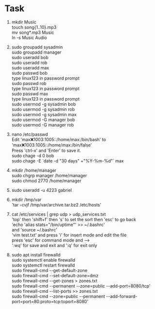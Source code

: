 # Task

1.
   mkdir Music<br/>
   touch song{1..10}.mp3<br/>
   mv song*.mp3 Music<br/>
   ln -s Music Audio<br/>


2.
   sudo groupadd sysadmin<br />
   sudo groupadd manager<br />
   sudo useradd  bob<br />
   sudo useradd  rob<br />
   sudo useradd  max<br />
   sudo passwd bob<br />
   type linux123 in password prompt<br />
   sudo passwd rob<br />
   type linux123 in password prompt<br />
   sudo passwd max<br />
   type linux123 in password prompt<br />
   sudo usermod -g sysadmin bob<br />
   sudo usermod -g sysadmin rob<br />
   sudo usermod -g sysadmin max<br />
   sudo usermod -G manager bob<br />
   sudo usermod -G manager rob<br />


3.
   nano /etc/passwd<br />
   Edit 'max:x:1003:1005::/home/max:/bin/bash'
   to 'max:x:1003:1005::/home/max:/bin/false'<br />
   Press 'ctrl-x' and 'Enter' to save it.<br />
   sudo chage -d 0 bob<br />
   sudo chage -E \`date -d "30 days" +"%Y-%m-%d"\` max<br />


4.
   mkdir /home/manager<br />
   sudo chgrp manager /home/manager<br />
   sudo chmod 2770 /home/manager<br />


5.
   sudo useradd -u 4223 gabriel<br />


6.
   mkdir /tmp/var<br />
   'tar -cvjf /tmp/var/archive.tar.bz2 /etc/hosts'<br />


7.
   cat /etc/services | grep udp > udp_services.txt<br />
   'top' then 'shift+f' then 's' to set the sort then 'esc' to go back <br />
   'echo 'alias stats="/bin/uptime"' >> ~/.bashrc'<br />
   and 'source ~/.bashrc'<br />
   'vim test.txt' and press 'i' for insert mode and edit the file<br />
   press 'esc' for command mode and --><br />
   ':wq' for save and exit and ':q' for exit only<br />




8.
   sudo apt install firewalld<br />
   sudo systemctl enable firewalld<br />
   sudo systemctl restart firewalld<br />
   sudo firewall-cmd --get-default-zone<br />
   sudo firewall-cmd --set-default-zone=dmz<br />
   sudo firewall-cmd --get-zones > zones.txt<br />
   sudo firewall-cmd --permanent --zone=public --add-port=8080/tcp'
   sudo firewall-cmd --list-ports >> zones.txt<br />
   sudo firewall-cmd --zone=public --permanent --add-forward-port=port=80:proto=tcp:toport=8080'<br />
